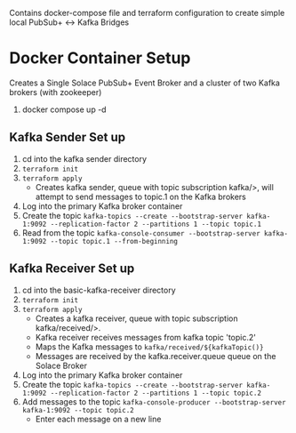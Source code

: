 Contains docker-compose file and terraform configuration to create simple local PubSub+ <-> Kafka Bridges

# Docker Container Setup

Creates a Single Solace PubSub+ Event Broker and a cluster of two Kafka brokers (with zookeeper)

1. docker compose up -d

## Kafka Sender Set up

1. cd into the kafka sender directory
2. `terraform init`
3. `terraform apply`
   - Creates kafka sender, queue with topic subscription kafka/>, will attempt to send messages to topic.1 on the Kafka brokers
4. Log into the primary Kafka broker container
5. Create the topic `kafka-topics --create --bootstrap-server kafka-1:9092 --replication-factor 2 --partitions 1 --topic topic.1`
6. Read from the topic `kafka-console-consumer --bootstrap-server kafka-1:9092 --topic topic.1 --from-beginning`

## Kafka Receiver Set up

1. cd into the basic-kafka-receiver directory
2. `terraform init`
3. `terraform apply`
   - Creates a kafka receiver, queue with topic subscription kafka/received/>.
   - Kafka receiver receives messages from kafka topic 'topic.2'
   - Maps the Kafka messages to `kafka/received/${kafkaTopic()}`
   - Messages are received by the kafka.receiver.queue queue on the Solace Broker
4. Log into the primary Kafka broker container
5. Create the topic `kafka-topics --create --bootstrap-server kafka-1:9092 --replication-factor 2 --partitions 1 --topic topic.2`
6. Add messages to the topic `kafka-console-producer --bootstrap-server kafka-1:9092 --topic topic.2`
   - Enter each message on a new line
